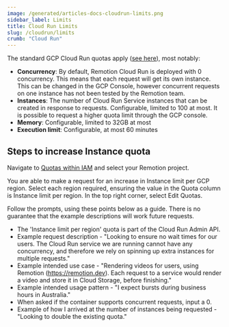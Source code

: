 ```yaml
---
image: /generated/articles-docs-cloudrun-limits.png
sidebar_label: Limits
title: Cloud Run Limits
slug: /cloudrun/limits
crumb: "Cloud Run"
---
```


The standard GCP Cloud Run quotas apply ([see here](https://cloud.google.com/run/quotas)), most notably:

- **Concurrency**: By default, Remotion Cloud Run is deployed with 0 concurrency. This means that each request will get its own instance. This can be changed in the GCP Console, however concurrent requests on one instance has not been tested by the Remotion team.
- **Instances**: The number of Cloud Run Service instances that can be created in response to requests. Configurable, limited to 100 at most. It is possible to request a higher quota limit through the GCP console.
- **Memory**: Configurable, limited to 32GB at most
- **Execution limit**: Configurable, at most 60 minutes

## Steps to increase Instance quota
Navigate to [Quotas within IAM](https://console.cloud.google.com/iam-admin/quotas?service=run.googleapis.com&usage=ALL&project=_) and select your Remotion project.

You are able to make a request for an increase in Instance limit per GCP region. Select each region required, ensuring the value in the Quota column is Instance limit per region. In the top right corner, select Edit Quotas.

Follow the prompts, using these points below as a guide. There is no guarantee that the example descriptions will work future requests.
- The 'Instance limit per region' quota is part of the Cloud Run Admin API.
- Example request description - "Looking to ensure no wait times for our users. The Cloud Run service we are running cannot have any concurrency, and therefore we rely on spinning up extra instances for multiple requests."
- Example intended use case - "Rendering videos for users, using Remotion (https://remotion.dev). Each request to a service would render a video and store it in Cloud Storage, before finishing."
- Example intended usage pattern - "I expect bursts during business hours in Australia."
- When asked if the container supports concurrent requests, input a 0.
- Example of how I arrived at the number of instances being requested - "Looking to double the existing quota."